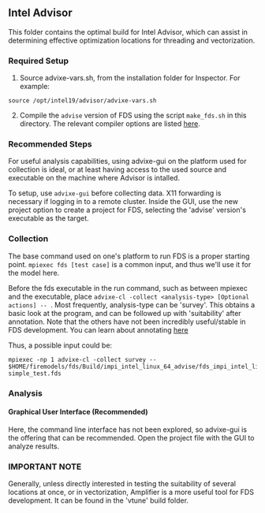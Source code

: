 ## Intel Advisor

This folder contains the optimal build for Intel Advisor, which can assist in determining effective optimization locations for threading and vectorization. 

### Required Setup

1. Source advixe-vars.sh, from the installation folder for Inspector. For example:
```
source /opt/intel19/advisor/advixe-vars.sh
```
2. Compile the `advise` version of FDS using the script `make_fds.sh` in this directory. The relevant compiler options are listed [here](https://software.intel.com/en-us/get-started-with-advisor-before-you-begin).

### Recommended Steps

For useful analysis capabilities, using advixe-gui on the platform used for collection is ideal, or at least having access to the used source and executable on the machine where Advisor is intalled.

To setup, use `advixe-gui` before collecting data. X11 forwarding is necessary if logging in to a remote cluster. Inside the GUI, use the new project option to create a project for FDS, selecting the 'advise' version's executable as the target. 

### Collection

The base command used on one's platform to run FDS is a proper starting point. `mpiexec fds [test case]` is a common input, and thus we'll use it for the model here.

Before the fds executable in the run command, such as between mpiexec and the executable, place `advixe-cl -collect <analysis-type> [Optional actions] -- `. Most frequently, analysis-type can be 'survey'. This obtains a basic look at the program, and can be followed up with 'suitability' after annotation. Note that the others have not been incredibly useful/stable in FDS development. You can learn about annotating [here](https://software.intel.com/en-us/advisor-user-guide-annotating-code-for-deeper-analysis)

Thus, a possible input could be:
```
mpiexec -np 1 advixe-cl -collect survey -- $HOME/firemodels/fds/Build/impi_intel_linux_64_advise/fds_impi_intel_linux_64_advise simple_test.fds
```


### Analysis

#### Graphical User Interface (Recommended)

Here, the command line interface has not been explored, so advixe-gui is the offering that can be recommended. Open the project file with the GUI to analyze results.

### IMPORTANT NOTE

Generally, unless directly interested in testing the suitability of several locations at once, or in vectorization, Amplifier is a more useful tool for FDS development. It can be found in the 'vtune' build folder.